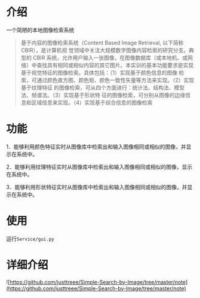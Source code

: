 # 介绍

一个简陋的本地图像检索系统

> 基于内容的图像检索系统（Content Based Image Retrieval, 以下简称 CBIR），是计算机视 觉领域中关注大规模数字图像内容检索的研究分支。典型的 CBIR 系统，允许用户输入一张图像，在图像数据库（或本地机、或网络）中查找具有相同或相似内容的其它图片。本实训的基本功能要求是实现基于视觉特征的图像检索。具体包括：（1）实现基于颜色信息的图像 检索，可通过颜色直方图、颜色矩、颜色一致性矢量等方法来实现。（2）实现基于纹理特征 的图像检索，可从四个方面进行：统计法、结构法、模型法、频谱法。（3）实现基于形状特 征的图像检索，可分别从图像的边缘信息和区域信息来实现。（4）实现基于综合信息的图像检索

# 功能

1．能够利用颜色特征实时从图像库中检索出和输入图像相同或相似的图像，并显示在系统中。

2．能够利用纹理特征实时从图像库中检索出和输入图像相同或相似的图像，显示在系统中。

3．能够利用形状特征实时从图像库中检索出和输入图像相同或相似的图像，并显示在系统中。

# 使用

运行`Service/gui.py`

# 详细介绍
![https://github.com/justtreee/Simple-Search-by-Image/tree/master/note](https://github.com/justtreee/Simple-Search-by-Image/tree/master/note)
